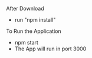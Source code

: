 After Download
* run "npm install"

To Run the Application
* npm start
* The App will run in port 3000

